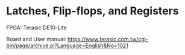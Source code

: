 # Latches, Flip-flops, and Registers

FPGA: Terasic DE10-Lite

Board and User manual: https://www.terasic.com.tw/cgi-bin/page/archive.pl?Language=English&No=1021
